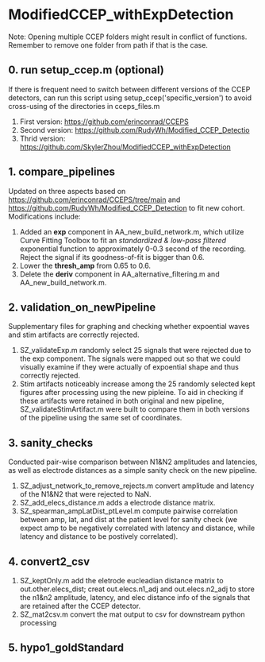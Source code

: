 # ModifiedCCEP_withExpDetection
Note: Opening multiple CCEP folders might result in conflict of functions. Remember to remove one folder from path if that is the case.

## 0. run setup_ccep.m (optional)
If there is frequent need to switch between different versions of the CCEP detectors, can run this script using setup_ccep('specific_version') to avoid cross-using of the directories in cceps_files.m
1. First version: https://github.com/erinconrad/CCEPS
2. Second version: https://github.com/RudyWh/Modified_CCEP_Detectio
3. Thrid version: https://github.com/SkylerZhou/ModifiedCCEP_withExpDetection

## 1. compare_pipelines
Updated on three aspects based on https://github.com/erinconrad/CCEPS/tree/main and https://github.com/RudyWh/Modified_CCEP_Detection to fit new cohort.
Modifications include:
1. Added an **exp** component in AA_new_build_network.m, which utilize Curve Fitting Toolbox to fit an *standardized & low-pass filtered* exponential function to approximately 0-0.3 second of the recording. Reject the signal if its goodness-of-fit is bigger than 0.6. 
2. Lower the **thresh_amp** from 0.65 to 0.6.
3. Delete the **deriv** component in AA_alternative_filtering.m and AA_new_build_network.m.

## 2. validation_on_newPipeline
Supplementary files for graphing and checking whether expoential waves and stim artifacts are correctly rejected. 
1. SZ_validateExp.m randomly select 25 signals that were rejected due to the exp component. The signals were mapped out so that we could visually examine if they were actually of expoential shape and thus correctly rejected. 
2. Stim artifacts noticeably increase among the 25 randomly selected kept figures after processing using the new pipleine. To aid in checking if these artifacts were retained in both original and new pipeline, SZ_validateStimArtifact.m were built to compare them in both versions of the pipeline using the same set of coordinates. 

## 3. sanity_checks
Conducted pair-wise comparison between N1&N2 amplitudes and latencies, as well as electrode distances as a simple sanity check on the new pipeline. 
1. SZ_adjust_network_to_remove_rejects.m convert amplitude and latency of the N1&N2 that were rejected to NaN.
2. SZ_add_elecs_distance.m adds a electrode distance matrix. 
3. SZ_spearman_ampLatDist_ptLevel.m compute pairwise correlation between amp, lat, and dist at the patient level for sanity check (we expect amp to be negatively correlated with latency and distance, while latency and distance to be postively correlated). 

## 4. convert2_csv
1. SZ_keptOnly.m add the eletrode eucleadian distance matrix to out.other.elecs_dist; creat out.elecs.n1_adj and out.elecs.n2_adj to store the n1&n2 amplitude, latency, and elec distance info of the signals that are retained after the CCEP detector.
2. SZ_mat2csv.m convert the mat output to csv for downstream python processing 

## 5. hypo1_goldStandard
